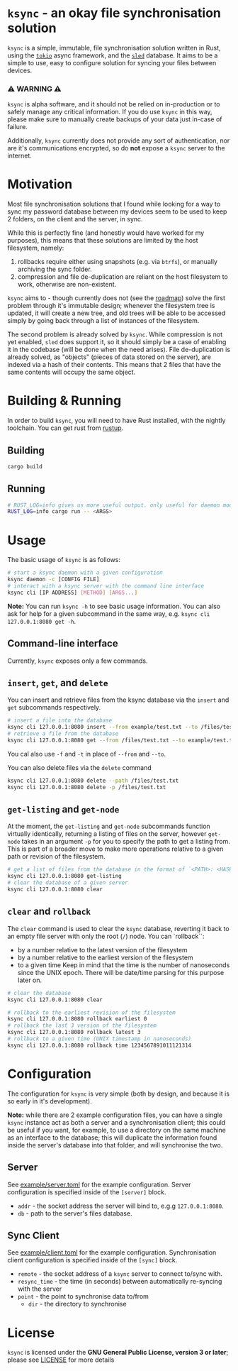 # `ksync` - an okay file synchronisation solution
`ksync` is a simple, immutable, file synchronisation solution written in Rust, using the [`tokio`](https://tokio.rs/) async framework, and the [`sled`](https://sled.rs/) database.  It aims to be a simple to use, easy to configure solution for syncing your files between devices.

### ⚠️ WARNING ⚠️
`ksync` is alpha software, and it should not be relied on in-production or to safely manage any critical information. If you do use `ksync` in this way, please make sure to manually create backups of your data just in-case of failure.

Additionally, `ksync` currently does not provide any sort of authentication, nor are it's communications encrypted, so do **not** expose a `ksync` server to the internet.

# Motivation
Most file synchronisation solutions that I found while looking for a way to sync my password database between my devices seem to be used to keep 2 folders, on the client and the server, in sync. 

While this is perfectly fine (and honestly would have worked for my purposes), this means that these solutions are limited by the host filesystem, namely:

1. rollbacks require either using snapshots (e.g. via `btrfs`), or manually archiving the sync folder.
2. compression and file de-duplication are reliant on the host filesystem to work, otherwise are non-existent. 

`ksync` aims to - though currently does not (see the [roadmap](ROADMAP.md)) solve the first problem through it's immutable design; whenever the filesystem tree is updated, it will create a new tree, and old trees will be able to be accessed simply by going back through a list of instances of the filesystem.

The second problem is already solved by `ksync`. While compression is not yet enabled, `sled` does support it, so it should simply be a case of enabling it in the codebase (will be done when the need arises). File de-duplication is already solved, as "objects" (pieces of data stored on the server), are indexed via a hash of their contents. This means that 2 files that have the same contents will occupy the same object.

# Building & Running
In order to build `ksync`, you will need to have Rust installed, with the nightly toolchain. You can get rust from [rustup](https://rustup.rs/).

## Building
```sh
cargo build
```

## Running
```sh
# RUST_LOG=info gives us more useful output. only useful for daemon mode
RUST_LOG=info cargo run -- <ARGS>
```

# Usage
The basic usage of `ksync` is as follows:
```sh
# start a ksync daemon with a given configuration
ksync daemon -c [CONFIG FILE]
# interact with a ksync server with the command line interface
ksync cli [IP ADDRESS] [METHOD] [ARGS...]
```

**Note:** You can run `ksync -h` to see basic usage information. You can also ask for help for a given subcommand in the same way, e.g. `ksync cli 127.0.0.1:8080 get -h`.

## Command-line interface
Currently, `ksync` exposes only a few commands.

## `insert`, `get`, and `delete`
You can insert and retrieve files from the ksync database via the `insert` and `get` subcommands respectively.
```sh
# insert a file into the database
ksync cli 127.0.0.1:8080 insert --from example/test.txt --to /files/test.txt
# retrieve a file from the database
ksync cli 127.0.0.1:8080 get --from /files/test.txt --to example/test.txt
```
You cal also use `-f` and `-t` in place of `--from` and `--to`.

You can also delete files via the `delete` command
```sh
ksync cli 127.0.0.1:8080 delete --path /files/test.txt
ksync cli 127.0.0.1:8080 delete -p /files/test.txt
```

## `get-listing` and `get-node`
At the moment, the `get-listing` and `get-node` subcommands function virtually identically, returning a listing of files on the server, however `get-node` takes in an argument `-p` for you to specify the path to get a listing from. This is part of a broader move to make more operations relative to a given path or revision of the filesystem.
```sh
# get a list of files from the database in the format of `<PATH>: <HASH> @ <DATE-TIME>`
ksync cli 127.0.0.1:8080 get-listing 
# clear the database of a given server
ksync cli 127.0.0.1:8080 clear
```

## `clear` and `rollback`
The `clear` command is used to clear the `ksync` database, reverting it back to an empty file server with only the root (`/`) node. You can `rollback``:
 * by a number relative to the latest version of the filesystem
 * by a number relative to the earliest version of the filesystem
 * to a given time
Keep in mind that the time is the number of nanoseconds since the UNIX epoch. There will be date/time parsing for this purpose later on.

```sh
# clear the database
ksync cli 127.0.0.1:8080 clear

# rollback to the earliest revision of the filesystem
ksync cli 127.0.0.1:8080 rollback earliest 0
# rollback the last 3 version of the filesystem
ksync cli 127.0.0.1:8080 rollback latest 3
# rollback to a given time (UNIX timestamp in nanoseconds)
ksync cli 127.0.0.1:8080 rollback time 1234567891011121314
```

# Configuration
The configuration for `ksync` is very simple (both by design, and because it is so early in it's development). 

**__Note:__** while there are 2 example configuration files, you can have a single `ksync` instance act as both a server and a synchronisation client; this could be useful if you want, for example, to use a directory on the same machine as an interface to the database; this will duplicate the information found inside the server's database into that folder, and will synchronise the two.

## Server
See [example/server.toml](example/server.toml) for the example configuration. Server configuration is specified inside of the `[server]` block.

* `addr` - the socket address the server will bind to, e.g.g `127.0.0.1:8080`.
* `db` - path to the server's files database.

## Sync Client
See [example/client.toml](example/client.toml) for the example configuration. Synchronisation client configuration is specified inside of the `[sync]` block.

* `remote` - the socket address of a `ksync` server to connect to/sync with.
* `resync_time` - the time (in seconds) between automatically re-syncing with the server
* `point` - the point to synchronise data to/from
    * `dir` - the directory to synchronise

# License
`ksync` is licensed under the **GNU General Public License, version 3 or later**; please see [LICENSE](LICENSE) for more details